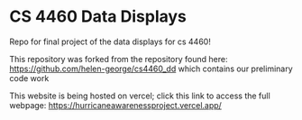 # CS 4460 Data Displays
Repo for final project of the data displays for cs 4460!

This repository was forked from the repository found here: https://github.com/helen-george/cs4460_dd which contains our preliminary code work

This website is being hosted on vercel; click this link to access the full webpage: https://hurricaneawarenessproject.vercel.app/
